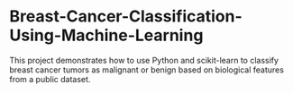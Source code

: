 # Breast-Cancer-Classification-Using-Machine-Learning
This project demonstrates how to use Python and scikit-learn to classify breast cancer tumors as malignant or benign based on biological features from a public dataset.
